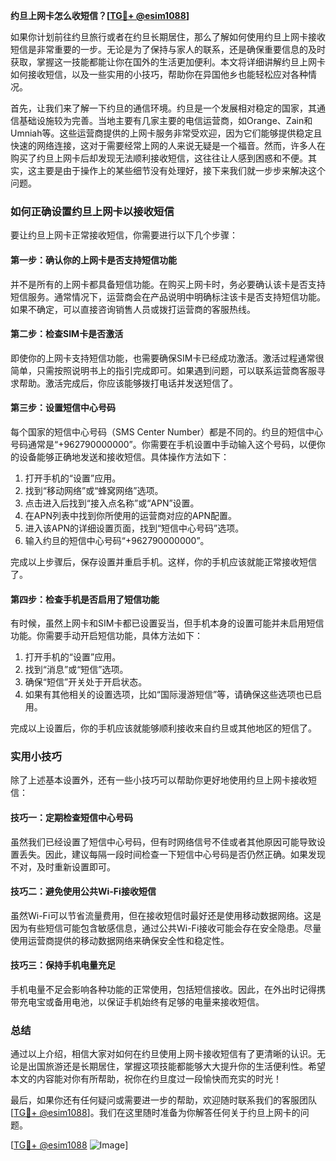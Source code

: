 **约旦上网卡怎么收短信？[[TG💪+ @esim1088](https://t.me/s/esim1088)]**

如果你计划前往约旦旅行或者在约旦长期居住，那么了解如何使用约旦上网卡接收短信是非常重要的一步。无论是为了保持与家人的联系，还是确保重要信息的及时获取，掌握这一技能都能让你在国外的生活更加便利。本文将详细讲解约旦上网卡如何接收短信，以及一些实用的小技巧，帮助你在异国他乡也能轻松应对各种情况。

首先，让我们来了解一下约旦的通信环境。约旦是一个发展相对稳定的国家，其通信基础设施较为完善。当地主要有几家主要的电信运营商，如Orange、Zain和Umniah等。这些运营商提供的上网卡服务非常受欢迎，因为它们能够提供稳定且快速的网络连接，这对于需要经常上网的人来说无疑是一个福音。然而，许多人在购买了约旦上网卡后却发现无法顺利接收短信，这往往让人感到困惑和不便。其实，这主要是由于操作上的某些细节没有处理好，接下来我们就一步步来解决这个问题。

### 如何正确设置约旦上网卡以接收短信

要让约旦上网卡正常接收短信，你需要进行以下几个步骤：

#### 第一步：确认你的上网卡是否支持短信功能

并不是所有的上网卡都具备短信功能。在购买上网卡时，务必要确认该卡是否支持短信服务。通常情况下，运营商会在产品说明中明确标注该卡是否支持短信功能。如果不确定，可以直接咨询销售人员或拨打运营商的客服热线。

#### 第二步：检查SIM卡是否激活

即使你的上网卡支持短信功能，也需要确保SIM卡已经成功激活。激活过程通常很简单，只需按照说明书上的指引完成即可。如果遇到问题，可以联系运营商客服寻求帮助。激活完成后，你应该能够拨打电话并发送短信了。

#### 第三步：设置短信中心号码

每个国家的短信中心号码（SMS Center Number）都是不同的。约旦的短信中心号码通常是“+962790000000”。你需要在手机设置中手动输入这个号码，以便你的设备能够正确地发送和接收短信。具体操作方法如下：

1. 打开手机的“设置”应用。
2. 找到“移动网络”或“蜂窝网络”选项。
3. 点击进入后找到“接入点名称”或“APN”设置。
4. 在APN列表中找到你所使用的运营商对应的APN配置。
5. 进入该APN的详细设置页面，找到“短信中心号码”选项。
6. 输入约旦的短信中心号码“+962790000000”。

完成以上步骤后，保存设置并重启手机。这样，你的手机应该就能正常接收短信了。

#### 第四步：检查手机是否启用了短信功能

有时候，虽然上网卡和SIM卡都已设置妥当，但手机本身的设置可能并未启用短信功能。你需要手动开启短信功能，具体方法如下：

1. 打开手机的“设置”应用。
2. 找到“消息”或“短信”选项。
3. 确保“短信”开关处于开启状态。
4. 如果有其他相关的设置选项，比如“国际漫游短信”等，请确保这些选项也已启用。

完成以上设置后，你的手机应该就能够顺利接收来自约旦或其他地区的短信了。

### 实用小技巧

除了上述基本设置外，还有一些小技巧可以帮助你更好地使用约旦上网卡接收短信：

#### 技巧一：定期检查短信中心号码

虽然我们已经设置了短信中心号码，但有时网络信号不佳或者其他原因可能导致设置丢失。因此，建议每隔一段时间检查一下短信中心号码是否仍然正确。如果发现不对，及时重新设置即可。

#### 技巧二：避免使用公共Wi-Fi接收短信

虽然Wi-Fi可以节省流量费用，但在接收短信时最好还是使用移动数据网络。这是因为有些短信可能包含敏感信息，通过公共Wi-Fi接收可能会存在安全隐患。尽量使用运营商提供的移动数据网络来确保安全性和稳定性。

#### 技巧三：保持手机电量充足

手机电量不足会影响各种功能的正常使用，包括短信接收。因此，在外出时记得携带充电宝或备用电池，以保证手机始终有足够的电量来接收短信。

### 总结

通过以上介绍，相信大家对如何在约旦使用上网卡接收短信有了更清晰的认识。无论是出国旅游还是长期居住，掌握这项技能都能够大大提升你的生活便利性。希望本文的内容能对你有所帮助，祝你在约旦度过一段愉快而充实的时光！

最后，如果你还有任何疑问或需要进一步的帮助，欢迎随时联系我们的客服团队[[TG💪+ @esim1088](https://t.me/s/esim1088)]。我们在这里随时准备为你解答任何关于约旦上网卡的问题。

[[TG💪+ @esim1088](https://t.me/s/esim1088) ![Image](https://i.postimg.cc/4NQfJmqS/Snipaste-2025-05-13-00-14-12.png)]